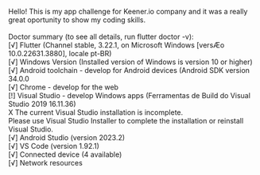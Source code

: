 Hello! This is my app challenge for Keener.io company and it was a really great oportunity to show my coding skills.<br />
<br />
Doctor summary (to see all details, run flutter doctor -v):<br />
[√] Flutter (Channel stable, 3.22.1, on Microsoft Windows [versÆo 10.0.22631.3880], locale pt-BR)<br />
[√] Windows Version (Installed version of Windows is version 10 or higher)<br />
[√] Android toolchain - develop for Android devices (Android SDK version 34.0.0<br />
[√] Chrome - develop for the web<br />
[!] Visual Studio - develop Windows apps (Ferramentas de Build do Visual Studio 2019 16.11.36)<br />
    X The current Visual Studio installation is incomplete.<br />
      Please use Visual Studio Installer to complete the installation or reinstall Visual Studio.<br />
[√] Android Studio (version 2023.2)<br />
[√] VS Code (version 1.92.1)<br />
[√] Connected device (4 available)<br />
[√] Network resources<br />

